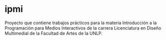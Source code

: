 # ipmi
Proyecto que contiene trabajos prácticos para la materia Introducción a la Programación para Medios Interactivos de la carrera Licenciatura en Diseño Multimedial de la Facultad de Artes de la UNLP.
